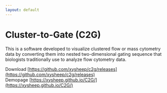 ```yaml
---
layout: default
---
```


# Cluster-to-Gate (C2G)

This is a software developed to visualize clustered flow or mass cytometry data by converting them into nested two-dimensional gating sequence that biologists traditionally use to analyze flow cytometry data.

Download [https://github.com/xysheep/c2g/releases](https://github.com/xysheep/c2g/releases)  
Demopage [https://xysheep.github.io/C2G/](https://xysheep.github.io/C2G/)
